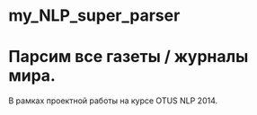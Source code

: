 # my_NLP_super_parser
Парсим все газеты / журналы мира.
===
В рамках проектной работы на курсе OTUS NLP 2014.
